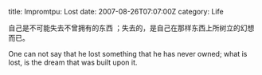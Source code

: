 title: Impromtpu: Lost
date: 2007-08-26T07:07:00Z
category: Life

自己是不可能失去不曾拥有的东西 ；失去的，是自己在那样东西上所树立的幻想而已。

One can not say that he lost something that he has never owned; what is lost, is the dream that was built upon it.
